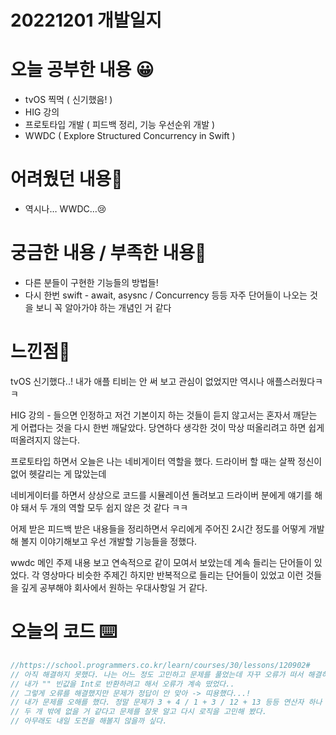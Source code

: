 # 20221201 개발일지

# 오늘 공부한 내용 😀

- tvOS 찍먹 ( 신기했음! )
- HIG 강의
- 프로토타입 개발 ( 피드백 정리, 기능 우선순위 개발 )
- WWDC ( Explore Structured Concurrency in Swift )

# 어려웠던 내용🤯

- 역시나… WWDC…😢

# 궁금한 내용 / 부족한 내용🤔

- 다른 분들이 구현한 기능들의 방법들!
- 다시 한번 swift - await, asysnc / Concurrency 등등 자주 단어들이 나오는 것을 보니 꼭 알아가야 하는 개념인 거 같다

# 느낀점🤨

tvOS 신기했다..! 내가 애플 티비는 안 써 보고 관심이 없었지만 역시나 애플스러웠다ㅋㅋ

HIG 강의 - 들으면 인정하고 저건 기본이지 하는 것들이 듣지 않고서는 혼자서 깨닫는 게 어렵다는 것을 다시 한번 깨달았다. 당연하다 생각한 것이 막상 떠올리려고 하면 쉽게 떠올려지지 않는다.

프로토타입 하면서 오늘은 나는 네비게이터 역할을 했다. 드라이버 할 때는 살짝 정신이 없어 헷갈리는 게 많았는데

네비게이터를 하면서 상상으로 코드를 시뮬레이션 돌려보고 드라이버 분에게 얘기를 해야 돼서 두 개의 역할 모두 쉽지 않은 것 같다 ㅋㅋ

어제 받은 피드백 받은 내용들을 정리하면서 우리에게 주어진 2시간 정도를 어떻게 개발해 볼지 이야기해보고 우선 개발할 기능들을 정했다.

wwdc 메인 주제 내용 보고 연속적으로 같이 모여서 보았는데 계속 들리는 단어들이 있었다. 각 영상마다 비슷한 주제긴 하지만 반복적으로 들리는 단어들이 있었고 이런 것들을 깊게 공부해야 회사에서 원하는 우대사항일 거 같다.

# 오늘의 코드 ⌨️

```swift
//https://school.programmers.co.kr/learn/courses/30/lessons/120902#
// 아직 해결하지 못했다. 나는 어느 정도 고민하고 문제를 풀었는데 자꾸 오류가 떠서 해결하려고 했고
// 내가 "" 빈값을 Int로 반환하려고 해서 오류가 계속 떴었다..
// 그렇게 오류를 해결했지만 문제가 정답이 안 맞아 -> 띠용했다...!
// 내가 문제를 오해를 했다. 정말 문제가 3 + 4 / 1 + 3 / 12 + 13 등등 연산자 하나 피연산자는
// 두 개 밖에 없을 거 같다고 문제를 잘못 알고 다시 로직을 고민해 봤다.
// 아무래도 내일 도전을 해볼지 않을까 싶다.
```